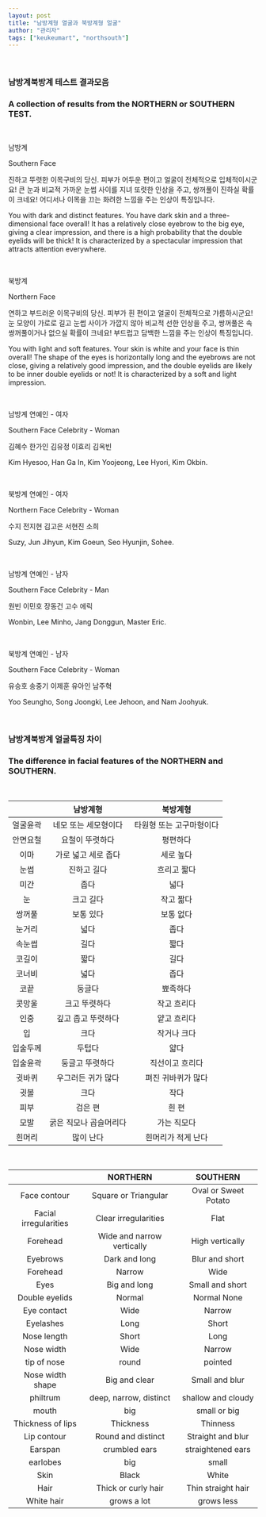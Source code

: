 ```yaml
---
layout: post
title: "남방계형 열굴과 북방계형 얼굴"
author: "관리자"
tags: ["keukeumart", "northsouth"]
---
```


<br/>

### 남방계북방계 테스트 결과모음

### A collection of results from the NORTHERN or SOUTHERN TEST.

<br/>

남방계

Southern Face

진하고 뚜렷한 이목구비의 당신. 피부가 어두운 편이고 얼굴이 전체적으로 입체적이시군요! 큰 눈과 비교적 가까운 눈썹 사이를 지녀 또렷한 인상을 주고, 쌍꺼풀이 진하실 확률이 크네요! 어디서나 이목을 끄는 화려한 느낌을 주는 인상이 특징입니다.

You with dark and distinct features. You have dark skin and a three-dimensional face overall! It has a relatively close eyebrow to the big eye, giving a clear impression, and there is a high probability that the double eyelids will be thick! It is characterized by a spectacular impression that attracts attention everywhere.

<br/>

북방계

Northern Face

연하고 부드러운 이목구비의 당신. 피부가 흰 편이고 얼굴이 전체적으로 갸름하시군요! 눈 모양이 가로로 길고 눈썹 사이가 가깝지 않아 비교적 선한 인상을 주고, 쌍꺼풀은 속쌍꺼풀이거나 없으실 확률이 크네요! 부드럽고 담백한 느낌을 주는 인상이 특징입니다.

You with light and soft features. Your skin is white and your face is thin overall! The shape of the eyes is horizontally long and the eyebrows are not close, giving a relatively good impression, and the double eyelids are likely to be inner double eyelids or not! It is characterized by a soft and light impression.

<br/>

남방계 연예인 - 여자

Southern Face Celebrity - Woman

김혜수 한가인 김유정 이효리 김옥빈

Kim Hyesoo, Han Ga In, Kim Yoojeong, Lee Hyori, Kim Okbin.

<br/>

북방계 연예인 - 여자

Northern Face Celebrity - Woman

수지 전지현 김고은 서현진 소희

Suzy, Jun Jihyun, Kim Goeun, Seo Hyunjin, Sohee.

<br/>

남방계 연예인 - 남자

Southern Face Celebrity - Man

원빈 이민호 장동건 고수 에릭

Wonbin, Lee Minho, Jang Donggun, Master Eric.

<br/>

북방계 연예인 - 남자

Southern Face Celebrity - Woman

유승호 송중기 이제훈 유아인 남주혁

Yoo Seungho, Song Joongki, Lee Jehoon, and Nam Joohyuk.

<br/>

### 남방계북방계 얼굴특징 차이

### The difference in facial features of the NORTHERN and SOUTHERN.

<br/>

|          |        남방계형        |         북방계형         |
| :------: | :--------------------: | :----------------------: |
| 얼굴윤곽 |  네모 또는 세모형이다  | 타원형 또는 고구마형이다 |
| 안면요철 |    요철이 뚜렷하다     |         평편하다         |
|   이마   |  가로 넓고 세로 좁다   |        세로 높다         |
|   눈썹   |      진하고 길다       |       흐리고 짧다        |
|   미간   |          좁다          |           넓다           |
|    눈    |       크고 길다        |        작고 짧다         |
|  쌍꺼풀  |       보통 있다        |        보통 없다         |
|  눈거리  |          넓다          |           좁다           |
|  속눈썹  |          길다          |           짧다           |
|  코길이  |          짧다          |           길다           |
|  코너비  |          넓다          |           좁다           |
|   코끝   |         둥글다         |         뾰족하다         |
|  콧망울  |     크고 뚜렷하다      |       작고 흐리다        |
|   인중   |   깊고 좁고 뚜렷하다   |       얕고 흐리다        |
|    입    |          크다          |       작거나 크다        |
| 입술두께 |         두텁다         |           얇다           |
| 입술윤곽 |    둥글고 뚜렷하다     |     직선이고 흐리다      |
|  귓바퀴  |   우그러든 귀가 많다   |    펴진 귀바퀴가 많다    |
|   귓볼   |          크다          |           작다           |
|   피부   |        검은 편         |          흰 편           |
|   모발   | 굵은 직모나 곱슬머리다 |       가는 직모다        |
|  흰머리  |       많이 난다        |    흰머리가 적게 난다    |

<br/>

|                       |          NORTHERN          |       SOUTHERN       |
| :-------------------: | :------------------------: | :------------------: |
|     Face contour      |    Square or Triangular    | Oval or Sweet Potato |
| Facial irregularities |    Clear irregularities    |         Flat         |
|       Forehead        | Wide and narrow vertically |   High vertically    |
|       Eyebrows        |       Dark and long        |    Blur and short    |
|       Forehead        |           Narrow           |         Wide         |
|         Eyes          |        Big and long        |   Small and short    |
|    Double eyelids     |           Normal           |     Normal None      |
|      Eye contact      |            Wide            |        Narrow        |
|       Eyelashes       |            Long            |        Short         |
|      Nose length      |           Short            |         Long         |
|      Nose width       |            Wide            |        Narrow        |
|      tip of nose      |           round            |       pointed        |
|   Nose width shape    |       Big and clear        |    Small and blur    |
|       philtrum        |   deep, narrow, distinct   |  shallow and cloudy  |
|         mouth         |            big             |     small or big     |
|   Thickness of lips   |         Thickness          |       Thinness       |
|      Lip contour      |     Round and distinct     |  Straight and blur   |
|        Earspan        |       crumbled ears        |  straightened ears   |
|       earlobes        |            big             |        small         |
|         Skin          |           Black            |        White         |
|         Hair          |    Thick or curly hair     |  Thin straight hair  |
|      White hair       |        grows a lot         |      grows less      |
